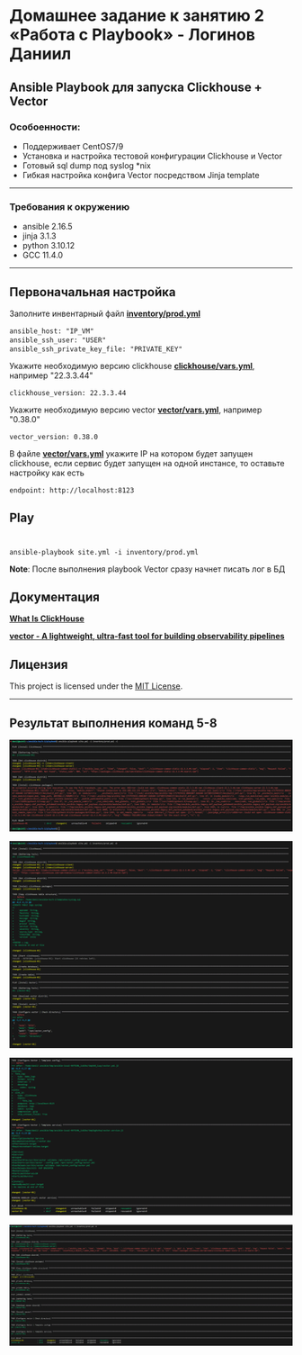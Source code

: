 # Домашнее задание к занятию 2 «Работа с Playbook» - Логинов Даниил

## Ansible Playbook для запуска Clickhouse + Vector

### Особоенности:
* Поддерживает CentOS7/9
* Установка и настройка тестовой конфигурации Clickhouse и Vector
* Готовый sql dump под syslog *nix 
* Гибкая настройка конфига Vector посредством Jinja template
---
### Требования к окружению
* ansible 2.16.5 
* jinja 3.1.3
* python 3.10.12
* GCC 11.4.0
---
## Первоначальная настройка 
Заполните инвентарный файл **[inventory/prod.yml](https://github.com/Loginochka/ansible-hw/blob/main/h-2/playbook/inventory/prod.yml)**
```YML
ansible_host: "IP_VM"
ansible_ssh_user: "USER"
ansible_ssh_private_key_file: "PRIVATE_KEY"
```

Укажите необходимую версию clickhouse **[clickhouse/vars.yml](https://github.com/Loginochka/ansible-hw/blob/main/h-2/playbook/group_vars/clickhouse/vars.yml)**, например "22.3.3.44"
```YML
clickhouse_version: 22.3.3.44
```
Укажите необходимую версию vector **[vector/vars.yml](https://github.com/Loginochka/ansible-hw/blob/main/h-2/playbook/group_vars/vector/vars.yml)**, например "0.38.0"
```YML
vector_version: 0.38.0
```

В файле **[vector/vars.yml](https://github.com/Loginochka/ansible-hw/blob/main/h-2/playbook/group_vars/vector/vars.yml)** укажите IP на котором будет запущен clickhouse, если сервис будет запущен на одной инстансе, то оставьте настройку как есть
```YML
endpoint: http://localhost:8123
```

## Play

#
    ansible-playbook site.yml -i inventory/prod.yml
**Note**: После выполнения playbook Vector сразу начнет писать лог в БД 

## Документация 

**[What Is ClickHouse](https://clickhouse.com/docs/en/intro)**

**[vector - A lightweight, ultra-fast tool for building observability pipelines](https://vector.dev/)**

## Лицензия 
This project is licensed under the [MIT License](https://github.com/Loginochka/ansible-hw/blob/main/LICENSE).


---
## Результат выполнения команд 5-8

![6](https://github.com/Loginochka/ansible-hw/blob/main/media/play_flag_check.png)

![7.1](https://github.com/Loginochka/ansible-hw/blob/main/media/play_flag_dif_p1.png)

![7.2](https://github.com/Loginochka/ansible-hw/blob/main/media/play_flag_dif_p2.png)

![8](https://github.com/Loginochka/ansible-hw/blob/main/media/play_flag_dif_again.png)